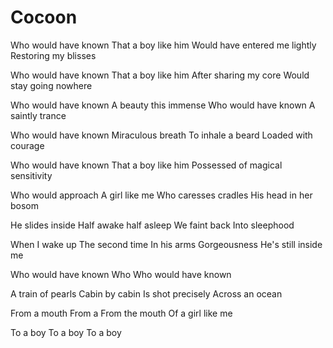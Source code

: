 # Cocoon

Who would have known
That a boy like him
Would have entered me lightly
Restoring my blisses

Who would have known
That a boy like him
After sharing my core
Would stay going nowhere

Who would have known
A beauty this immense
Who would have known
A saintly trance

Who would have known
Miraculous breath
To inhale a beard
Loaded with courage

Who would have known
That a boy like him
Possessed of magical sensitivity

Who would approach
A girl like me
Who caresses cradles
His head in her bosom

He slides inside
Half awake half asleep
We faint back
Into sleephood

When I wake up
The second time
In his arms
Gorgeousness
He's still inside me


Who would have known
Who
Who would have known

A train of pearls
Cabin by cabin
Is shot precisely
Across an ocean

From a mouth
From a
From the mouth
Of a girl like me

To a boy
To a boy
To a boy
